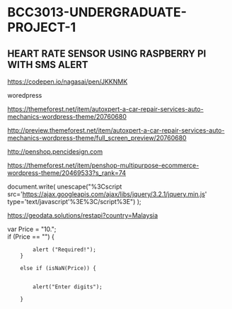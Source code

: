 # BCC3013-UNDERGRADUATE-PROJECT-1

## HEART RATE SENSOR USING RASPBERRY PI WITH SMS ALERT

https://codepen.io/nagasai/pen/JKKNMK




woredpress

https://themeforest.net/item/autoxpert-a-car-repair-services-auto-mechanics-wordpress-theme/20760680

http://preview.themeforest.net/item/autoxpert-a-car-repair-services-auto-mechanics-wordpress-theme/full_screen_preview/20760680



http://penshop.pencidesign.com

https://themeforest.net/item/penshop-multipurpose-ecommerce-wordpress-theme/20469533?s_rank=74



 document.write(
      unescape("%3Cscript src='https://ajax.googleapis.com/ajax/libs/jquery/3.2.1/jquery.min.js' type='text/javascript'%3E%3C/script%3E")
    );


https://geodata.solutions/restapi?country=Malaysia








var Price = "10.";            
        if (Price == "") {

            alert ("Required!");
        }

        else if (isNaN(Price)) {               

           
            alert("Enter digits");

        }
